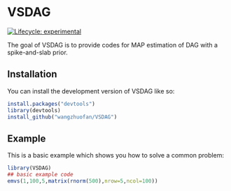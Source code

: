
# VSDAG

<!-- badges: start -->
[![Lifecycle: experimental](https://img.shields.io/badge/lifecycle-experimental-orange.svg)](https://lifecycle.r-lib.org/articles/stages.html#experimental)
<!-- badges: end -->

The goal of VSDAG is to provide codes for MAP estimation of DAG with a spike-and-slab prior.

## Installation

You can install the development version of VSDAG like so:

``` r
install.packages("devtools")
library(devtools)
install_github("wangzhuofan/VSDAG")

```

## Example

This is a basic example which shows you how to solve a common problem:

``` r
library(VSDAG)
## basic example code
emvs(1,100,5,matrix(rnorm(500),nrow=5,ncol=100))
```


